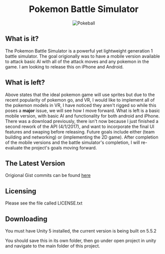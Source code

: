 

  <h1 align ="center"> Pokemon Battle Simulator</h1>
  <p align="center">
  <img src="https://docs.google.com/uc?export=download&id=0B4fjzCPc3y-bdGVMNnkySk1aMG8" alt="Pokeball" align="middle">
  </p>  
  
  __What is it?__
  ---

  The Pokemon Battle Simulator is a powerful yet lightweight generation 1 battle simulator. The goal origionally was to have a mobile version available to attack basic AI with all of the attack moves and any pokemon in the game. I am looking to release this on iPhone and Android. 
  
  __What is left?__
  ---
  
  Above states that the ideal pokemon game will use sprites but due to the recent popularity of pokemon go, and VR, I would like to implement all of the pokemon models in VR, I have noticed they aren't rigged so while this poses a <b>major</b> issue, we will see how I move forward. What is left is a basic mobile version, with basic AI and functionality for both android and iPhone. There was a download previously, there isn't now because I just finished a second rework of the API (4/1/2017), and want to incorporate the final UI features and swaping before releasing. Future goals include either (team building and networking) or (implementing the 2D game). After completion of the mobile versions and the battle simulator's completion, I will re-evaluate the project's goals moving forward.
  
  __The Latest Version__
  ---

  Origional Gist commits can be found [here](https://gist.github.com/DanFlannel/3a784369da08a71bdb85)

  
  **Licensing**
  ---

  Please see the file called LICENSE.txt

  
  **Downloading**
  ---  
  You must have Unity 5 installed, the current version is being built 
  on 5.5.2
  
  You should save this in its own folder, then go under open project in
  unity and navigate to the main folder of this project.

  
  
